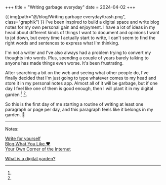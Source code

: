 +++
title = "Writing garbage everyday"
date = 2024-04-02
+++

{{ img(path="@/blog/Writing garbage everyday/trash.png", class="graphik") }} I've been inspired to build a digital space and write blog notes for my own personal gain and enjoyment. I have a lot of ideas in my head about different kinds of things I want to document and opinions I want to jot down, but every time I actually start to write, I can't seem to find the right words and sentences to express what I'm thinking.

I'm not a writer and I've also always had a problem trying to convert my thoughts into words. Plus, spending a couple of years barely talking to anyone has made things even worse. It's been frustrating.
 
After searching a bit on the web and seeing what other people do, I've finally decided that I'm just going to type whatever comes to my head and store it in my personal notes app. Almost all of it will be garbage, but if one day I feel like one of them is good enough, then I will plant it in my digital garden [^1] [^2]. 

So this is the first day of me starting a routine of writing at least one paragraph or page per day, and this paragraph feels like it belongs in my garden. 🌱

----
Notes:

[^1]: 
  [Write for yourself](https://samhawken.bearblog.dev/write-for-yourself/)\
  [Blog What You Like ❤️](https://brandons-journal.com/post/blog-what-you-like)  
  [Your Own Corner of the Internet](https://sheepdev.xyz/blog/your-own-corner-of-the-internet/)

[^2]:
  [What is a digital garden?](thunknotes.com)